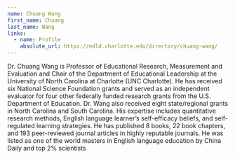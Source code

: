 ```yaml
---
name: Chuang Wang
first_name: Chuang
last_name: Wang
links:
  - name: Profile
    absolute_url: https://edld.charlotte.edu/directory/chuang-wang/
---
```

Dr. Chuang Wang is Professor of Educational Research, Measurement and Evaluation and Chair of the Department of Educational Leadership at the University of North Carolina at Charlotte (UNC Charlotte). He has received six National Science Foundation grants and served as an independent evaluator for four other federally funded research grants from the U.S. Department of Education. Dr. Wang also received eight state/regional grants in North Carolina and South Carolina. His expertise includes quantitative research methods, English language learner’s self-efficacy beliefs, and self-regulated learning strategies. He has published 8 books, 22 book chapters, and 193 peer-reviewed journal articles in highly reputable journals. He was listed as one of the world masters in English language education by China Daily and top 2% scientists
